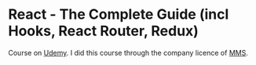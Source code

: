 # React - The Complete Guide (incl Hooks, React Router, Redux)

Course on [Udemy](https://www.udemy.com/). I did this course through the company licence of [MMS](https://www.mediamarktsaturn.de/).